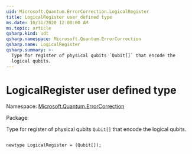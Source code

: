 ```yaml
---
uid: Microsoft.Quantum.ErrorCorrection.LogicalRegister
title: LogicalRegister user defined type
ms.date: 10/31/2020 12:00:00 AM
ms.topic: article
qsharp.kind: udt
qsharp.namespace: Microsoft.Quantum.ErrorCorrection
qsharp.name: LogicalRegister
qsharp.summary: >-
  Type for register of physical qubits `Qubit[]` that encode the
  logical qubits.
---
```


# LogicalRegister user defined type

Namespace: [Microsoft.Quantum.ErrorCorrection](xref:Microsoft.Quantum.ErrorCorrection)

Package: [](https://nuget.org/packages/)


Type for register of physical qubits `Qubit[]` that encode thelogical qubits.

```qsharp

newtype LogicalRegister = (Qubit[]);
```

